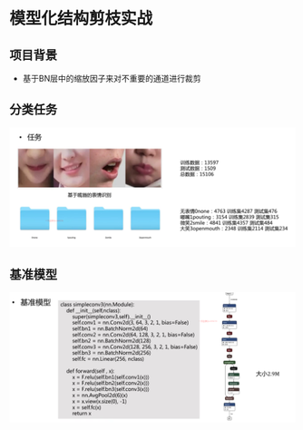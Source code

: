# 模型化结构剪枝实战


## 项目背景

* 基于BN层中的缩放因子来对不重要的通道进行裁剪


## 分类任务

![图 0](../images/f7c7d5b65b3182c6b1f073230ec33f324c5a548ea48fed2e4ad698af8275941d.png)  


## 基准模型

![图 1](../images/64861cbb27badbb08d297b559bde018608e01cb1cf12f111a54c5ed345f8ecf4.png)  


